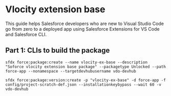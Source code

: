 # Vlocity extension base

This guide helps Salesforce developers who are new to Visual Studio Code go from zero to a deployed app using Salesforce Extensions for VS Code and Salesforce CLI.

## Part 1: CLIs to build the package
```
sfdx force:package:create --name vlocity-ex-base --description "Soforce vlocity extension base package" --packagetype Unlocked --path force-app --nonamespace --targetdevhubusername vdo-devhub
```

```
sfdx force:package:version:create -p "vlocity-ex-base" -d force-app -f config/project-scratch-def.json --installationkeybypass --wait 60 -v vdo-devhub
```
